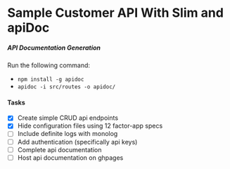 Sample Customer API With Slim and apiDoc
========================================

##### API Documentation Generation
Run the following command:    
- `npm install -g apidoc`
- `apidoc -i src/routes -o apidoc/`

#### Tasks
- [x] Create simple CRUD api endpoints
- [x] Hide configuration files using 12 factor-app specs
- [ ] Include definite logs with monolog
- [ ] Add authentication (specifically api keys)
- [ ] Complete api documentation
- [ ] Host api documentation on ghpages
